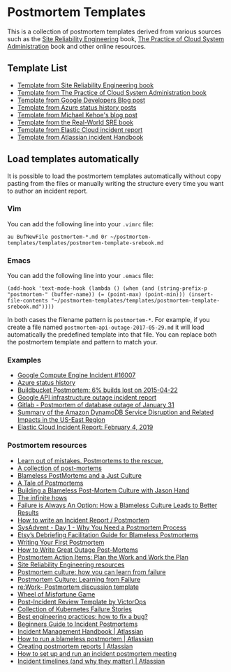 # Postmortem Templates

This is a collection of postmortem templates derived from various sources such as the [Site Reliability Engineering](https://landing.google.com/sre/) book, [The Practice of Cloud System Administration](http://the-cloud-book.com/) book and other online resources.

## Template List
* [Template from Site Reliability Engineering book](templates/postmortem-template-srebook.md)
* [Template from The Practice of Cloud System Administration book](templates/postmortem-template-thecloudbook.md)
* [Template from Google Developers Blog post](templates/postmortem-template-google-api-infra.md)
* [Template from Azure status history posts](templates/postmortem-template-azure.md)
* [Template from Michael Kehoe's blog post](templates/postmortem-template-michael.kehoe.md)
* [Template from the Real-World SRE book](templates/postmortem-template-real-world-sre.md)
* [Template from Elastic Cloud incident report](templates/postmortem-template-elastic.md)
* [Template from Atlassian incident Handbook](templates/postmortem-template-atlassian-incident-handbook.md)

## Load templates automatically

It is possible to load the postmortem templates automatically without copy pasting from the files or manually writing the structure every time you want to author an incident report.

### Vim
You can add the following line into your `.vimrc` file:

    au BufNewFile postmortem-*.md 0r ~/postmortem-templates/templates/postmortem-template-srebook.md

### Emacs
You can add the following line into your `.emacs` file:

    (add-hook 'text-mode-hook (lambda () (when (and (string-prefix-p "postmortem-" (buffer-name)) (= (point-max) (point-min))) (insert-file-contents "~/postmortem-templates/templates/postmortem-template-srebook.md"))))


In both cases the filename pattern is `postmortem-*`. For example, if you create a file named `postmortem-api-outage-2017-05-29.md` it will load automatically the predefined template into that file. You can replace both the postmortem template and pattern to match your.

### Examples
* [Google Compute Engine Incident #16007](https://status.cloud.google.com/incident/compute/16007?post-mortem)
* [Azure status history](https://azure.microsoft.com/en-us/status/history/)
* [Buildbucket Postmortem: 6% builds lost on 2015-04-22](https://docs.google.com/document/d/1AyeS2du6wp_Pw8Grg8WovbE_A_HV4EUMqdiqeq1KUZ8/edit#)
* [Google API infrastructure outage incident report](https://developers.googleblog.com/2013/05/google-api-infrastructure-outage_3.html)
* [Gitlab - Postmortem of database outage of January 31](https://about.gitlab.com/2017/02/10/postmortem-of-database-outage-of-january-31/)
* [Summary of the Amazon DynamoDB Service Disruption and Related Impacts in the US-East Region](https://aws.amazon.com/message/5467D2/)
* [Elastic Cloud Incident Report: February 4, 2019](https://www.elastic.co/blog/elastic-cloud-incident-report-feburary-4-2019)

### Postmortem resources
* [Learn out of mistakes. Postmortems to the rescue.](https://fernandocejas.com/2020/03/21/learn-out-of-mistakes-postmortems/)
* [A collection of post-mortems](https://github.com/danluu/post-mortems)
* [Blameless PostMortems and a Just Culture](https://codeascraft.com/2012/05/22/blameless-postmortems/)
* [A Tale of Postmortems](https://blog.box.com/blog/a-tale-of-postmortems/)
* [Building a Blameless Post-Mortem Culture with Jason Hand](http://runasradio.com/Shows/Show/486)
* [The infinite hows](https://www.oreilly.com/ideas/the-infinite-hows)
* [Failure is Always An Option: How a Blameless Culture Leads to Better Results](https://victorops.com/blog/blameless-culture/)
* [How to write an Incident Report / Postmortem](https://sysadmincasts.com/episodes/20-how-to-write-an-incident-report-postmortem)
* [SysAdvent - Day 1 - Why You Need a Postmortem Process](https://sysadvent.blogspot.com/2016/12/day-1-why-you-need-postmortem-process.html)
* [Etsy’s Debriefing Facilitation Guide for Blameless Postmortems](https://codeascraft.com/2016/11/17/debriefing-facilitation-guide/)
* [Writing Your First Postmortem](https://medium.com/production-ready/writing-your-first-postmortem-8053c678b90f)
* [How to Write Great Outage Post-Mortems](https://artsy.github.io/blog/2014/11/19/how-to-write-great-outage-post-mortems/)
* [Postmortem Action Items: Plan the Work and Work the Plan](https://www.usenix.org/conference/srecon17americas/program/presentation/lueder)
* [Site Reliability Engineering resources](https://github.com/dastergon/awesome-sre)
* [Postmortem culture: how you can learn from failure](https://rework.withgoogle.com/blog/postmortem-culture-how-you-can-learn-from-failure/)
* [Postmortem Culture: Learning from Failure](https://landing.google.com/sre/book/chapters/postmortem-culture.html)
* [re:Work- Postmortem discussion template](https://docs.google.com/document/d/1ob0dfG_gefr_gQ8kbKr0kS4XpaKbc0oVAk4Te9tbDqM/edit)
* [Wheel of Misfortune Game](https://dastergon.gr/wheel-of-misfortune/)
* [Post-Incident Review Template by VictorOps](https://victorops.com/blog/the-post-incident-review-template-you-ve-always-needed)
* [Collection of Kubernetes Failure Stories](https://github.com/hjacobs/kubernetes-failure-stories)
* [Best engineering practices: how to fix a bug?](https://sobolevn.me/2019/01/how-to-fix-a-bug)
* [Beginners Guide to Incident Postmortems](https://rootly.io/blog/beginners-guide-to-incident-postmortems)
* [Incident Management Handbook | Atlassian](https://www.atlassian.com/incident-management/handbook/postmortems)
* [How to run a blameless postmortem | Atlassian](https://www.atlassian.com/incident-management/postmortem/blameless)
* [Creating postmortem reports | Atlassian](https://www.atlassian.com/incident-management/postmortem/reports)
* [How to set up and run an incident postmortem meeting](https://www.atlassian.com/incident-management/postmortem/meeting)
* [Incident timelines (and why they matter) | Atlassian](https://www.atlassian.com/incident-management/postmortem/timelines)
